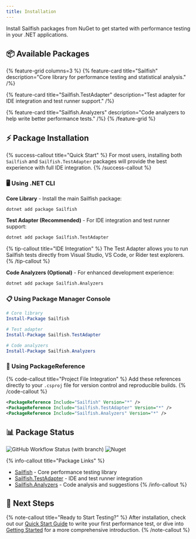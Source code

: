 ```yaml
---
title: Installation
---
```


Install Sailfish packages from NuGet to get started with performance testing in your .NET applications.

## 📦 Available Packages

{% feature-grid columns=3 %}
{% feature-card title="Sailfish" description="Core library for performance testing and statistical analysis." /%}

{% feature-card title="Sailfish.TestAdapter" description="Test adapter for IDE integration and test runner support." /%}

{% feature-card title="Sailfish.Analyzers" description="Code analyzers to help write better performance tests." /%}
{% /feature-grid %}

## ⚡ Package Installation

{% success-callout title="Quick Start" %}
For most users, installing both `Sailfish` and `Sailfish.TestAdapter` packages will provide the best experience with full IDE integration.
{% /success-callout %}

### 🖥️ Using .NET CLI

**Core Library** - Install the main Sailfish package:
```bash
dotnet add package Sailfish
```

**Test Adapter (Recommended)** - For IDE integration and test runner support:
```bash
dotnet add package Sailfish.TestAdapter
```

{% tip-callout title="IDE Integration" %}
The Test Adapter allows you to run Sailfish tests directly from Visual Studio, VS Code, or Rider test explorers.
{% /tip-callout %}

**Code Analyzers (Optional)** - For enhanced development experience:
```bash
dotnet add package Sailfish.Analyzers
```

### 📋 Using Package Manager Console

```powershell
# Core library
Install-Package Sailfish

# Test adapter
Install-Package Sailfish.TestAdapter

# Code analyzers
Install-Package Sailfish.Analyzers
```

### 📄 Using PackageReference

{% code-callout title="Project File Integration" %}
Add these references directly to your `.csproj` file for version control and reproducible builds.
{% /code-callout %}

```xml
<PackageReference Include="Sailfish" Version="*" />
<PackageReference Include="Sailfish.TestAdapter" Version="*" />
<PackageReference Include="Sailfish.Analyzers" Version="*" />
```

## 📊 Package Status

![GitHub Workflow Status (with branch)](https://img.shields.io/github/actions/workflow/status/paulegradie/sailfish/publish.yml)
![Nuget](https://img.shields.io/nuget/dt/Sailfish)

{% info-callout title="Package Links" %}
- [Sailfish](https://www.nuget.org/packages/Sailfish/) - Core performance testing library
- [Sailfish.TestAdapter](https://www.nuget.org/packages/Sailfish.TestAdapter/) - IDE and test runner integration
- [Sailfish.Analyzers](https://www.nuget.org/packages/Sailfish.Analyzers/) - Code analysis and suggestions
{% /info-callout %}

## 🚀 Next Steps

{% note-callout title="Ready to Start Testing?" %}
After installation, check out our [Quick Start Guide](/docs/0/quick-start) to write your first performance test, or dive into [Getting Started](/docs/0/getting-started) for a more comprehensive introduction.
{% /note-callout %}
